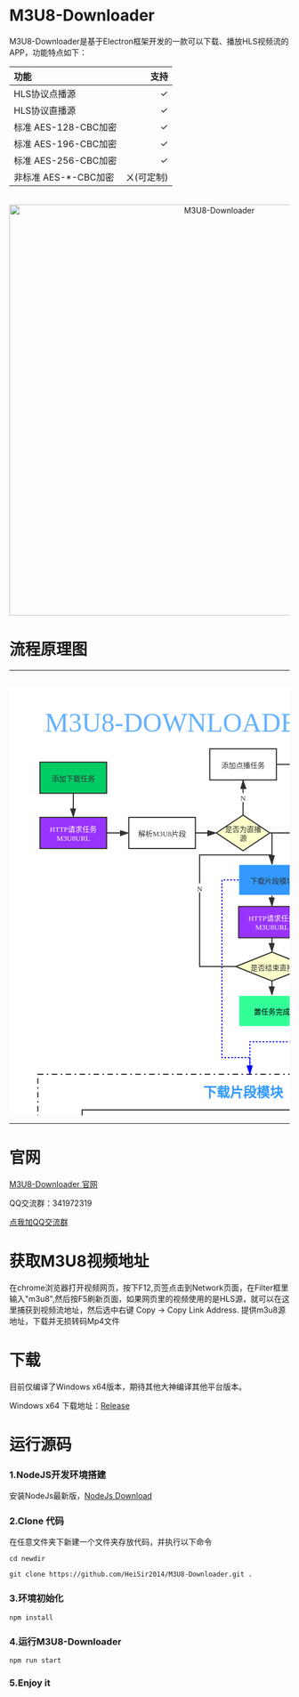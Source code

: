 # M3U8-Downloader
M3U8-Downloader是基于Electron框架开发的一款可以下载、播放HLS视频流的APP，功能特点如下：

| 功能 | 支持 |
| :-- | --: |
| HLS协议点播源 | ✓ |
| HLS协议直播源 | ✓ |
| 标准 AES-128-CBC加密 | ✓ |
| 标准 AES-196-CBC加密 | ✓ |
| 标准 AES-256-CBC加密 | ✓ |
| 非标准 AES-*-CBC加密 | ㄨ(可定制) |


<div align="center">
	<br>
	<img width="739" src="https://github.com/HeiSir2014/M3U8-Downloader/blob/master/resource/HLSDownloadShow-2.gif?raw=true" alt="M3U8-Downloader">
	<br>
</div>

# 流程原理图

---

<div align="center">
	<br>
    <svg id="SvgjsSvg1684" width="944.71875" height="1441.25" xmlns="http://www.w3.org/2000/svg" version="1.1" xmlns:xlink="http://www.w3.org/1999/xlink" xmlns:svgjs="http://svgjs.com/svgjs"><defs id="SvgjsDefs1685"><marker id="SvgjsMarker1699" markerWidth="16" markerHeight="12" refX="16" refY="6" viewBox="0 0 16 12" orient="auto" markerUnits="userSpaceOnUse"><path id="SvgjsPath1700" d="M0,2 L14,6 L0,11 L0,2" fill="#323232" stroke="#323232" stroke-width="2"></path></marker><marker id="SvgjsMarker1711" markerWidth="16" markerHeight="12" refX="16" refY="6" viewBox="0 0 16 12" orient="auto" markerUnits="userSpaceOnUse"><path id="SvgjsPath1712" d="M0,2 L14,6 L0,11 L0,2" fill="#323232" stroke="#323232" stroke-width="2"></path></marker><marker id="SvgjsMarker1745" markerWidth="16" markerHeight="12" refX="16" refY="6" viewBox="0 0 16 12" orient="auto" markerUnits="userSpaceOnUse"><path id="SvgjsPath1746" d="M0,2 L14,6 L0,11 L0,2" fill="#323232" stroke="#323232" stroke-width="2"></path></marker><marker id="SvgjsMarker1755" markerWidth="16" markerHeight="12" refX="16" refY="6" viewBox="0 0 16 12" orient="auto" markerUnits="userSpaceOnUse"><path id="SvgjsPath1756" d="M0,2 L14,6 L0,11 L0,2" fill="#323232" stroke="#323232" stroke-width="2"></path></marker><marker id="SvgjsMarker1767" markerWidth="16" markerHeight="12" refX="16" refY="6" viewBox="0 0 16 12" orient="auto" markerUnits="userSpaceOnUse"><path id="SvgjsPath1768" d="M0,2 L14,6 L0,11 L0,2" fill="#323232" stroke="#323232" stroke-width="2"></path></marker><marker id="SvgjsMarker1779" markerWidth="16" markerHeight="12" refX="16" refY="6" viewBox="0 0 16 12" orient="auto" markerUnits="userSpaceOnUse"><path id="SvgjsPath1780" d="M0,2 L14,6 L0,11 L0,2" fill="#323232" stroke="#323232" stroke-width="2"></path></marker><marker id="SvgjsMarker1789" markerWidth="16" markerHeight="12" refX="16" refY="6" viewBox="0 0 16 12" orient="auto" markerUnits="userSpaceOnUse"><path id="SvgjsPath1790" d="M0,2 L14,6 L0,11 L0,2" fill="#323232" stroke="#323232" stroke-width="2"></path></marker><marker id="SvgjsMarker1793" markerWidth="16" markerHeight="12" refX="16" refY="6" viewBox="0 0 16 12" orient="auto" markerUnits="userSpaceOnUse"><path id="SvgjsPath1794" d="M0,2 L14,6 L0,11 L0,2" fill="#323232" stroke="#323232" stroke-width="2"></path></marker><marker id="SvgjsMarker1797" markerWidth="16" markerHeight="12" refX="16" refY="6" viewBox="0 0 16 12" orient="auto" markerUnits="userSpaceOnUse"><path id="SvgjsPath1798" d="M0,2 L14,6 L0,11 L0,2" fill="#323232" stroke="#323232" stroke-width="2"></path></marker><marker id="SvgjsMarker1805" markerWidth="16" markerHeight="12" refX="16" refY="6" viewBox="0 0 16 12" orient="auto" markerUnits="userSpaceOnUse"><path id="SvgjsPath1806" d="M0,2 L14,6 L0,11 L0,2" fill="#323232" stroke="#323232" stroke-width="2"></path></marker><marker id="SvgjsMarker1821" markerWidth="16" markerHeight="12" refX="16" refY="6" viewBox="0 0 16 12" orient="auto" markerUnits="userSpaceOnUse"><path id="SvgjsPath1822" d="M0,2 L14,6 L0,11 L0,2" fill="#323232" stroke="#323232" stroke-width="2"></path></marker><marker id="SvgjsMarker1825" markerWidth="16" markerHeight="12" refX="16" refY="6" viewBox="0 0 16 12" orient="auto" markerUnits="userSpaceOnUse"><path id="SvgjsPath1826" d="M0,2 L14,6 L0,11 L0,2" fill="#323232" stroke="#323232" stroke-width="2"></path></marker><marker id="SvgjsMarker1835" markerWidth="16" markerHeight="12" refX="16" refY="6" viewBox="0 0 16 12" orient="auto" markerUnits="userSpaceOnUse"><path id="SvgjsPath1836" d="M0,2 L14,6 L0,11 L0,2" fill="#323232" stroke="#323232" stroke-width="2"></path></marker><marker id="SvgjsMarker1839" markerWidth="16" markerHeight="12" refX="16" refY="6" viewBox="0 0 16 12" orient="auto" markerUnits="userSpaceOnUse"><path id="SvgjsPath1840" d="M0,2 L14,6 L0,11 L0,2" fill="#323232" stroke="#323232" stroke-width="2"></path></marker><marker id="SvgjsMarker1843" markerWidth="16" markerHeight="12" refX="16" refY="6" viewBox="0 0 16 12" orient="auto" markerUnits="userSpaceOnUse"><path id="SvgjsPath1844" d="M0,2 L14,6 L0,11 L0,2" fill="#323232" stroke="#323232" stroke-width="2"></path></marker><marker id="SvgjsMarker1853" markerWidth="16" markerHeight="12" refX="16" refY="6" viewBox="0 0 16 12" orient="auto" markerUnits="userSpaceOnUse"><path id="SvgjsPath1854" d="M0,2 L14,6 L0,11 L0,2" fill="#323232" stroke="#323232" stroke-width="2"></path></marker><marker id="SvgjsMarker1867" markerWidth="16" markerHeight="12" refX="16" refY="6" viewBox="0 0 16 12" orient="auto" markerUnits="userSpaceOnUse"><path id="SvgjsPath1868" d="M0,2 L14,6 L0,11 L0,2" fill="#323232" stroke="#323232" stroke-width="2"></path></marker><marker id="SvgjsMarker1883" markerWidth="16" markerHeight="12" refX="16" refY="6" viewBox="0 0 16 12" orient="auto" markerUnits="userSpaceOnUse"><path id="SvgjsPath1884" d="M0,2 L14,6 L0,11 L0,2" fill="#323232" stroke="#323232" stroke-width="2"></path></marker><marker id="SvgjsMarker1893" markerWidth="16" markerHeight="12" refX="16" refY="6" viewBox="0 0 16 12" orient="auto" markerUnits="userSpaceOnUse"><path id="SvgjsPath1894" d="M0,2 L14,6 L0,11 L0,2" fill="#323232" stroke="#323232" stroke-width="2"></path></marker><marker id="SvgjsMarker1903" markerWidth="16" markerHeight="12" refX="16" refY="6" viewBox="0 0 16 12" orient="auto" markerUnits="userSpaceOnUse"><path id="SvgjsPath1904" d="M0,2 L14,6 L0,11 L0,2" fill="#323232" stroke="#323232" stroke-width="2"></path></marker><marker id="SvgjsMarker1911" markerWidth="16" markerHeight="12" refX="16" refY="6" viewBox="0 0 16 12" orient="auto" markerUnits="userSpaceOnUse"><path id="SvgjsPath1912" d="M0,2 L14,6 L0,11 L0,2" fill="#323232" stroke="#323232" stroke-width="2"></path></marker><marker id="SvgjsMarker1921" markerWidth="16" markerHeight="12" refX="16" refY="6" viewBox="0 0 16 12" orient="auto" markerUnits="userSpaceOnUse"><path id="SvgjsPath1922" d="M0,2 L14,6 L0,11 L0,2" fill="#323232" stroke="#323232" stroke-width="2"></path></marker><marker id="SvgjsMarker1931" markerWidth="16" markerHeight="12" refX="16" refY="6" viewBox="0 0 16 12" orient="auto" markerUnits="userSpaceOnUse"><path id="SvgjsPath1932" d="M0,2 L14,6 L0,11 L0,2" fill="#323232" stroke="#323232" stroke-width="2"></path></marker><marker id="SvgjsMarker1941" markerWidth="16" markerHeight="12" refX="16" refY="6" viewBox="0 0 16 12" orient="auto" markerUnits="userSpaceOnUse"><path id="SvgjsPath1942" d="M0,2 L14,6 L0,11 L0,2" fill="#323232" stroke="#323232" stroke-width="2"></path></marker><marker id="SvgjsMarker1951" markerWidth="16" markerHeight="12" refX="16" refY="6" viewBox="0 0 16 12" orient="auto" markerUnits="userSpaceOnUse"><path id="SvgjsPath1952" d="M0,2 L14,6 L0,11 L0,2" fill="#323232" stroke="#323232" stroke-width="2"></path></marker><marker id="SvgjsMarker1959" markerWidth="16" markerHeight="12" refX="16" refY="6" viewBox="0 0 16 12" orient="auto" markerUnits="userSpaceOnUse"><path id="SvgjsPath1960" d="M0,2 L14,6 L0,11 L0,2" fill="#323232" stroke="#323232" stroke-width="2"></path></marker><marker id="SvgjsMarker1973" markerWidth="16" markerHeight="12" refX="16" refY="6" viewBox="0 0 16 12" orient="auto" markerUnits="userSpaceOnUse"><path id="SvgjsPath1974" d="M0,2 L14,6 L0,11 L0,2" fill="#0000ff" stroke="#0000ff" stroke-width="2"></path></marker><marker id="SvgjsMarker1977" markerWidth="16" markerHeight="12" refX="16" refY="6" viewBox="0 0 16 12" orient="auto" markerUnits="userSpaceOnUse"><path id="SvgjsPath1978" d="M0,2 L14,6 L0,11 L0,2" fill="#0000ff" stroke="#0000ff" stroke-width="2"></path></marker><marker id="SvgjsMarker1981" markerWidth="16" markerHeight="12" refX="16" refY="6" viewBox="0 0 16 12" orient="auto" markerUnits="userSpaceOnUse"><path id="SvgjsPath1982" d="M0,2 L14,6 L0,11 L0,2" fill="#323232" stroke="#323232" stroke-width="2"></path></marker><pattern id="SvgjsPattern2013" x="0" y="0" width="140.01684881602887" height="140.01684881602887" patternUnits="userSpaceOnUse"><image id="SvgjsImage2014" xlink:href="https://cdn.processon.com/5ef1b6d96376891e81e175ba?e=1592902889&amp;amp;token=trhI0BY8QfVrIGn9nENop6JAc6l5nZuxhjQ62UfM:l3lMpwDjFCxqiKu6_hpAJrtb7is=" width="140.01684881602887" height="140.01684881602887" preserveAspectRatio="none" crossOrigin="anonymous" x="0" y="0"></image></pattern><marker id="SvgjsMarker2017" markerWidth="16" markerHeight="12" refX="16" refY="6" viewBox="0 0 16 12" orient="auto" markerUnits="userSpaceOnUse"><path id="SvgjsPath2018" d="M0,2 L14,6 L0,11 L0,2" fill="#323232" stroke="#323232" stroke-width="2"></path></marker></defs><rect id="SvgjsRect1686" width="944.71875" height="1441.25" fill="#ffffff"></rect><g id="SvgjsG1687" transform="translate(51.2813638433517,695)"><path id="SvgjsPath1688" d="M 0 0L 762.4517304189436 0L 762.4517304189436 571L 0 571Z" stroke-dasharray="10,6,3,6" stroke="rgba(50,50,50,1)" stroke-width="2" fill="none"></path><g id="SvgjsG1689"><text id="SvgjsText1690" font-family="微软雅黑" text-anchor="middle" font-size="13px" width="0" fill="#323232" font-weight="400" align="middle" anchor="middle" family="微软雅黑" size="13px" weight="400" font-style="" opacity="1" y="275.55" transform="rotate(0)"></text></g></g><g id="SvgjsG1691" transform="translate(55.09375,133.6511839708561)"><path id="SvgjsPath1692" d="M 0 0L 119.81238615664824 0L 119.81238615664824 56.165755919854284L 0 56.165755919854284Z" stroke="rgba(50,50,50,1)" stroke-width="2" fill-opacity="1" fill="#00cc66"></path><g id="SvgjsG1693"><text id="SvgjsText1694" font-family="微软雅黑" text-anchor="middle" font-size="13px" width="78" fill="#323232" font-weight="400" align="middle" anchor="middle" family="微软雅黑" size="13px" weight="400" font-style="" opacity="1" y="18.132877959927143" transform="rotate(0)"><tspan id="SvgjsTspan1695" dy="16" x="60"><tspan id="SvgjsTspan1696" style="text-decoration:;">添加下载任务</tspan></tspan></text></g></g><g id="SvgjsG1697"><path id="SvgjsPath1698" d="M114.99994307832412 189.8169398907104L114.99994307832412 211.38205828779599L114.99994307832412 211.38205828779599L114.99994307832412 232.94717668488153" stroke="#323232" stroke-width="2" fill="none" marker-end="url(#SvgjsMarker1699)"></path></g><g id="SvgjsG1701" transform="translate(55.09375,232.94717668488153)"><path id="SvgjsPath1702" d="M 0 0L 119.81238615664824 0L 119.81238615664824 56.165755919854284L 0 56.165755919854284Z" stroke="rgba(50,50,50,1)" stroke-width="2" fill-opacity="1" fill="#9933ff"></path><g id="SvgjsG1703"><text id="SvgjsText1704" font-family="微软雅黑" text-anchor="middle" font-size="13px" width="85" fill="#ffffff" font-weight="400" align="middle" anchor="middle" family="微软雅黑" size="13px" weight="400" font-style="" opacity="1" y="10.132877959927143" transform="rotate(0)"><tspan id="SvgjsTspan1705" dy="16" x="60"><tspan id="SvgjsTspan1706" style="text-decoration:;">HTTP请求任务</tspan></tspan><tspan id="SvgjsTspan1707" dy="16" x="60"><tspan id="SvgjsTspan1708" style="text-decoration:;">M3U8URL</tspan></tspan></text></g></g><g id="SvgjsG1709"><path id="SvgjsPath1710" d="M174.90613615664813 261.0300546448087L194.81991879174245 261.0300546448087L194.81991879174245 261.0300546448087L214.73370142683683 261.0300546448087" stroke="#323232" stroke-width="2" fill="none" marker-end="url(#SvgjsMarker1711)"></path></g><g id="SvgjsG1713" transform="translate(214.73370142683683,232.94717668488153)"><path id="SvgjsPath1714" d="M 0 0L 119.81238615664824 0L 119.81238615664824 56.165755919854284L 0 56.165755919854284Z" stroke="rgba(50,50,50,1)" stroke-width="2" fill-opacity="1" fill="#ffffff"></path><g id="SvgjsG1715"><text id="SvgjsText1716" font-family="微软雅黑" text-anchor="middle" font-size="13px" width="90" fill="#323232" font-weight="400" align="middle" anchor="middle" family="微软雅黑" size="13px" weight="400" font-style="" opacity="1" y="18.132877959927143" transform="rotate(0)"><tspan id="SvgjsTspan1717" dy="16" x="60"><tspan id="SvgjsTspan1718" style="text-decoration:;">解析M3U8片段</tspan></tspan></text></g></g><g id="SvgjsG1719" transform="translate(519.7540414389803,232.94717668488153)"><path id="SvgjsPath1720" d="M 0 0L 119.81238615664824 0L 119.81238615664824 56.165755919854284L 0 56.165755919854284Z" stroke="rgba(50,50,50,1)" stroke-width="2" fill-opacity="1" fill="#ffffff"></path><g id="SvgjsG1721"><text id="SvgjsText1722" font-family="微软雅黑" text-anchor="middle" font-size="13px" width="66" fill="#323232" font-weight="400" align="middle" anchor="middle" family="微软雅黑" size="13px" weight="400" font-style="" opacity="1" y="18.132877959927143" transform="rotate(0)"><tspan id="SvgjsTspan1723" dy="16" x="60"><tspan id="SvgjsTspan1724" style="text-decoration:;">加入UI列表</tspan></tspan></text></g></g><g id="SvgjsG1725" transform="translate(360.3751707650275,109.6511839708561)"><path id="SvgjsPath1726" d="M 0 0L 119.81238615664824 0L 119.81238615664824 56.165755919854284L 0 56.165755919854284Z" stroke="rgba(50,50,50,1)" stroke-width="2" fill-opacity="1" fill="#ffffff"></path><g id="SvgjsG1727"><text id="SvgjsText1728" font-family="微软雅黑" text-anchor="middle" font-size="13px" width="78" fill="#323232" font-weight="400" align="middle" anchor="middle" family="微软雅黑" size="13px" weight="400" font-style="" opacity="1" y="18.132877959927143" transform="rotate(0)"><tspan id="SvgjsTspan1729" dy="16" x="60"><tspan id="SvgjsTspan1730" style="text-decoration:;">添加点播任务</tspan></tspan></text></g></g><g id="SvgjsG1731" transform="translate(412.28136384335176,317.45264116575595)"><path id="SvgjsPath1732" d="M 0 0L 119.81238615664824 0L 119.81238615664824 56.165755919854284L 0 56.165755919854284Z" stroke="rgba(255,255,255,1)" stroke-width="2" fill-opacity="1" fill="#3399ff"></path><g id="SvgjsG1733"><text id="SvgjsText1734" font-family="微软雅黑" text-anchor="middle" font-size="13px" width="78" fill="#323232" font-weight="400" align="middle" anchor="middle" family="微软雅黑" size="13px" weight="400" font-style="" opacity="1" y="18.132877959927143" transform="rotate(0)"><tspan id="SvgjsTspan1735" dy="16" x="60"><tspan id="SvgjsTspan1736" style="text-decoration:;">下载片段模块</tspan></tspan></text></g></g><g id="SvgjsG1737" transform="translate(80.86788479052814,789)"><path id="SvgjsPath1738" d="M 0 0L 100 0L 100 70L 0 70Z" stroke="rgba(50,50,50,1)" stroke-width="2" fill-opacity="1" fill="#006633"></path><g id="SvgjsG1739"><text id="SvgjsText1740" font-family="微软雅黑" text-anchor="middle" font-size="13px" width="78" fill="#ffffff" font-weight="400" align="middle" anchor="middle" family="微软雅黑" size="13px" weight="400" font-style="" opacity="1" y="25.05" transform="rotate(0)"><tspan id="SvgjsTspan1741" dy="16" x="50"><tspan id="SvgjsTspan1742" style="text-decoration:;">下载一个片段</tspan></tspan></text></g></g><g id="SvgjsG1743"><path id="SvgjsPath1744" d="M480.1875569216759 137.73406193078324L540.0350068306013 137.73406193078324L540.0350068306013 137.73406193078324L599.8824567395269 137.73406193078324" stroke="#323232" stroke-width="2" fill="none" marker-end="url(#SvgjsMarker1745)"></path></g><g id="SvgjsG1747" transform="translate(599.8824567395269,109.6511839708561)"><path id="SvgjsPath1748" d="M 0 0L 119.81238615664824 0L 119.81238615664824 56.165755919854284L 0 56.165755919854284Z" stroke="none" fill-opacity="1" fill="#3399ff"></path><g id="SvgjsG1749"><text id="SvgjsText1750" font-family="微软雅黑" text-anchor="middle" font-size="13px" width="78" fill="#323232" font-weight="400" align="middle" anchor="middle" family="微软雅黑" size="13px" weight="400" font-style="" opacity="1" y="18.132877959927143" transform="rotate(0)"><tspan id="SvgjsTspan1751" dy="16" x="60"><tspan id="SvgjsTspan1752" style="text-decoration:;">下载片段模块</tspan></tspan></text></g></g><g id="SvgjsG1753"><path id="SvgjsPath1754" d="M334.546087583485 261.0300546448087L353.3426874620522 261.0300546448087L353.3426874620522 261.0300546448087L372.1392873406194 261.0300546448087" stroke="#323232" stroke-width="2" fill="none" marker-end="url(#SvgjsMarker1755)"></path></g><g id="SvgjsG1757" transform="translate(372.1392873406194,228.9353369763205)"><path id="SvgjsPath1758" d="M 0 32.094717668488165L 48.14207650273224 0L 96.28415300546447 32.094717668488165L 48.14207650273224 64.18943533697633Z" stroke="rgba(50,50,50,1)" stroke-width="2" fill-opacity="1" fill="#ffffcc"></path><g id="SvgjsG1759"><text id="SvgjsText1760" font-family="微软雅黑" text-anchor="middle" font-size="13px" width="65" fill="#323232" font-weight="400" align="middle" anchor="middle" family="微软雅黑" size="13px" weight="400" font-style="" opacity="1" y="14.465664845173048" transform="rotate(0)"><tspan id="SvgjsTspan1761" dy="16" x="48.5"><tspan id="SvgjsTspan1762" style="text-decoration:;">是否为直播</tspan></tspan><tspan id="SvgjsTspan1763" dy="16" x="48.5"><tspan id="SvgjsTspan1764" style="text-decoration:;">源</tspan></tspan></text></g></g><g id="SvgjsG1765"><path id="SvgjsPath1766" d="M468.4234403460837 261.0300546448087L472.1875569216759 261.0300546448087L472.1875569216759 317.45264116575595" stroke="#323232" stroke-width="2" fill="none" marker-end="url(#SvgjsMarker1767)"></path></g><g id="SvgjsG1769" transform="translate(412.28136384335176,393.3296903460838)"><path id="SvgjsPath1770" d="M 0 0L 119.81238615664824 0L 119.81238615664824 56.165755919854284L 0 56.165755919854284Z" stroke="rgba(50,50,50,1)" stroke-width="2" fill-opacity="1" fill="#9933ff"></path><g id="SvgjsG1771"><text id="SvgjsText1772" font-family="微软雅黑" text-anchor="middle" font-size="13px" width="85" fill="#ffffff" font-weight="400" align="middle" anchor="middle" family="微软雅黑" size="13px" weight="400" font-style="" opacity="1" y="10.132877959927143" transform="rotate(0)"><tspan id="SvgjsTspan1773" dy="16" x="60"><tspan id="SvgjsTspan1774" style="text-decoration:;">HTTP请求任务</tspan></tspan><tspan id="SvgjsTspan1775" dy="16" x="60"><tspan id="SvgjsTspan1776" style="text-decoration:;">M3U8URL</tspan></tspan></text></g></g><g id="SvgjsG1777"><path id="SvgjsPath1778" d="M472.1875569216759 373.61839708561024L472.1875569216759 383.474043715847L472.187556921676 383.474043715847L472.187556921676 393.3296903460838" stroke="#323232" stroke-width="2" fill="none" marker-end="url(#SvgjsMarker1779)"></path></g><g id="SvgjsG1781" transform="translate(407.16342213114774,475.20673952641164)"><path id="SvgjsPath1782" d="M 0 26.044626593806925L 65.02413479052814 0L 130.04826958105627 26.044626593806925L 65.02413479052814 52.08925318761385Z" stroke="rgba(50,50,50,1)" stroke-width="2" fill-opacity="1" fill="#ffffcc"></path><g id="SvgjsG1783"><text id="SvgjsText1784" font-family="微软雅黑" text-anchor="middle" font-size="13px" width="78" fill="#323232" font-weight="400" align="middle" anchor="middle" family="微软雅黑" size="13px" weight="400" font-style="" opacity="1" y="16.355072859744997" transform="rotate(0)"><tspan id="SvgjsTspan1785" dy="16" x="65.5"><tspan id="SvgjsTspan1786" style="text-decoration:;">是否结束直播</tspan></tspan></text></g></g><g id="SvgjsG1787"><path id="SvgjsPath1788" d="M472.187556921676 449.495446265938L472.187556921676 462.3510928961748L472.1875569216759 462.3510928961748L472.1875569216759 475.20673952641164" stroke="#323232" stroke-width="2" fill="none" marker-end="url(#SvgjsMarker1789)"></path></g><g id="SvgjsG1791"><path id="SvgjsPath1792" d="M468.4234403460837 261.0300546448087L494.088740892532 261.0300546448087L494.088740892532 261.0300546448087L519.7540414389803 261.0300546448087" stroke="#323232" stroke-width="2" fill="none" marker-end="url(#SvgjsMarker1793)"></path></g><g id="SvgjsG1795"><path id="SvgjsPath1796" d="M420.2813638433516 228.9353369763205L420.2813638433516 197.37613843351545L420.28136384335176 197.37613843351545L420.28136384335176 165.8169398907104" stroke="#323232" stroke-width="2" fill="none" marker-end="url(#SvgjsMarker1797)"></path><rect id="SvgjsRect1799" width="11" height="16" x="414.78136384335164" y="189.37613843351545" fill="#ffffff"></rect><text id="SvgjsText1800" font-family="微软雅黑" text-anchor="middle" font-size="13px" width="11" fill="#323232" font-weight="400" align="top" anchor="middle" family="微软雅黑" size="13px" weight="400" font-style="" opacity="1" y="187.42613843351546" transform="rotate(0)"><tspan id="SvgjsTspan1801" dy="16" x="420.28136384335164"><tspan id="SvgjsTspan1802" style="text-decoration:;">N</tspan></tspan></text></g><g id="SvgjsG1803"><path id="SvgjsPath1804" d="M472.1875569216759 527.2959927140255L472.1875569216759 540.2017304189435L472.187556921676 540.2017304189435L472.187556921676 553.1074681238615" stroke="#323232" stroke-width="2" fill="none" marker-end="url(#SvgjsMarker1805)"></path></g><g id="SvgjsG1807" transform="translate(412.28136384335176,553.1074681238615)"><path id="SvgjsPath1808" d="M 0 0L 119.81238615664824 0L 119.81238615664824 56.165755919854284L 0 56.165755919854284Z" stroke="rgba(255,255,255,1)" stroke-width="2" fill-opacity="1" fill="#33ff99"></path><g id="SvgjsG1809"><text id="SvgjsText1810" font-family="微软雅黑" text-anchor="middle" font-size="13px" width="65" fill="#000000" font-weight="400" align="middle" anchor="middle" family="微软雅黑" size="13px" weight="400" font-style="" opacity="1" y="18.132877959927143" transform="rotate(0)"><tspan id="SvgjsTspan1811" dy="16" x="60"><tspan id="SvgjsTspan1812" style="text-decoration:;">置任务完成</tspan></tspan></text></g></g><g id="SvgjsG1813" transform="translate(693.920708105647,232.94717668488153)"><path id="SvgjsPath1814" d="M 0 0L 119.81238615664824 0L 119.81238615664824 56.165755919854284L 0 56.165755919854284Z" stroke="rgba(50,50,50,1)" stroke-width="2" fill-opacity="1" fill="#ffffff"></path><g id="SvgjsG1815"><text id="SvgjsText1816" font-family="微软雅黑" text-anchor="middle" font-size="13px" width="91" fill="#323232" font-weight="400" align="middle" anchor="middle" family="微软雅黑" size="13px" weight="400" font-style="" opacity="1" y="18.132877959927143" transform="rotate(0)"><tspan id="SvgjsTspan1817" dy="16" x="60"><tspan id="SvgjsTspan1818" style="text-decoration:;">等片段下载完成</tspan></tspan></text></g></g><g id="SvgjsG1819"><path id="SvgjsPath1820" d="M639.5664275956286 261.0300546448087L666.7435678506379 261.0300546448087L666.7435678506379 261.0300546448087L693.920708105647 261.0300546448087" stroke="#323232" stroke-width="2" fill="none" marker-end="url(#SvgjsMarker1821)"></path></g><g id="SvgjsG1823"><path id="SvgjsPath1824" d="M813.7330942622954 261.0300546448087L860.6392873406194 261.0300546448087L860.6392873406194 337.1639344262295" stroke="#323232" stroke-width="2" fill="none" marker-end="url(#SvgjsMarker1825)"></path></g><g id="SvgjsG1827" transform="translate(800.7330942622953,337.1639344262295)"><path id="SvgjsPath1828" d="M 0 0L 119.81238615664824 0L 119.81238615664824 56.165755919854284L 0 56.165755919854284Z" stroke="rgba(255,255,255,1)" stroke-width="2" fill-opacity="1" fill="#33ff99"></path><g id="SvgjsG1829"><text id="SvgjsText1830" font-family="微软雅黑" text-anchor="middle" font-size="13px" width="52" fill="#000000" font-weight="400" align="middle" anchor="middle" family="微软雅黑" size="13px" weight="400" font-style="" opacity="1" y="18.132877959927143" transform="rotate(0)"><tspan id="SvgjsTspan1831" dy="16" x="60"><tspan id="SvgjsTspan1832" style="text-decoration:;">播放视频</tspan></tspan></text></g></g><g id="SvgjsG1833"><path id="SvgjsPath1834" d="M532.09375 581.1903460837887L753.8269011839712 581.1903460837887L753.8269011839712 289.1129326047358" stroke="#323232" stroke-width="2" fill="none" marker-end="url(#SvgjsMarker1835)"></path></g><g id="SvgjsG1837"><path id="SvgjsPath1838" d="M719.6948428961751 137.73406193078324L753.8269011839712 137.73406193078324L753.8269011839712 232.94717668488153" stroke="#323232" stroke-width="2" fill="none" marker-end="url(#SvgjsMarker1839)"></path></g><g id="SvgjsG1841"><path id="SvgjsPath1842" d="M180.86788479052814 824L218.86788479052814 824L218.86788479052814 824L256.86788479052814 824" stroke="#323232" stroke-width="2" fill="none" marker-end="url(#SvgjsMarker1843)"></path></g><g id="SvgjsG1845" transform="translate(256.86788479052814,784)"><path id="SvgjsPath1846" d="M 0 40L 60 0L 120 40L 60 80Z" stroke="rgba(50,50,50,1)" stroke-width="2" fill-opacity="1" fill="#ffffcc"></path><g id="SvgjsG1847"><text id="SvgjsText1848" font-family="微软雅黑" text-anchor="middle" font-size="13px" width="91" fill="#323232" font-weight="400" align="middle" anchor="middle" family="微软雅黑" size="13px" weight="400" font-style="" opacity="1" y="30.45" transform="rotate(0)"><tspan id="SvgjsTspan1849" dy="16" x="60"><tspan id="SvgjsTspan1850" style="text-decoration:;">是否为加密视频</tspan></tspan></text></g></g><g id="SvgjsG1851"><path id="SvgjsPath1852" d="M316.86788479052814 864L316.86788479052814 890.5L316.86788479052814 890.5L316.86788479052814 917" stroke="#323232" stroke-width="2" fill="none" marker-end="url(#SvgjsMarker1853)"></path><rect id="SvgjsRect1855" width="11" height="16" x="311.36788479052814" y="882.5" fill="#ffffff"></rect><text id="SvgjsText1856" font-family="微软雅黑" text-anchor="middle" font-size="13px" width="11" fill="#323232" font-weight="400" align="top" anchor="middle" family="微软雅黑" size="13px" weight="400" font-style="" opacity="1" y="880.55" transform="rotate(0)"><tspan id="SvgjsTspan1857" dy="16" x="316.86788479052814"><tspan id="SvgjsTspan1858" style="text-decoration:;">N</tspan></tspan></text></g><g id="SvgjsG1859" transform="translate(266.86788479052814,917)"><path id="SvgjsPath1860" d="M 0 0L 100 0L 100 70L 0 70Z" stroke="rgba(50,50,50,1)" stroke-width="2" fill-opacity="1" fill="#9933ff"></path><g id="SvgjsG1861"><text id="SvgjsText1862" font-family="微软雅黑" text-anchor="middle" font-size="13px" width="54" fill="#ffffff" font-weight="400" align="middle" anchor="middle" family="微软雅黑" size="13px" weight="400" font-style="" opacity="1" y="25.05" transform="rotate(0)"><tspan id="SvgjsTspan1863" dy="16" x="50"><tspan id="SvgjsTspan1864" style="text-decoration:;">下载TS流</tspan></tspan></text></g></g><g id="SvgjsG1865"><path id="SvgjsPath1866" d="M376.86788479052814 824L410.86788479052814 824L410.86788479052814 824L444.86788479052814 824" stroke="#323232" stroke-width="2" fill="none" marker-end="url(#SvgjsMarker1867)"></path><rect id="SvgjsRect1869" width="8" height="16" x="406.86788479052814" y="816" fill="#ffffff"></rect><text id="SvgjsText1870" font-family="微软雅黑" text-anchor="middle" font-size="13px" width="8" fill="#323232" font-weight="400" align="top" anchor="middle" family="微软雅黑" size="13px" weight="400" font-style="" opacity="1" y="814.05" transform="rotate(0)"><tspan id="SvgjsTspan1871" dy="16" x="410.86788479052814"><tspan id="SvgjsTspan1872" style="text-decoration:;">Y</tspan></tspan></text></g><g id="SvgjsG1873" transform="translate(445.5281762295084,789)"><path id="SvgjsPath1874" d="M 0 0L 100 0L 100 70L 0 70Z" stroke="rgba(50,50,50,1)" stroke-width="2" fill-opacity="1" fill="#ffffff"></path><g id="SvgjsG1875"><text id="SvgjsText1876" font-family="微软雅黑" text-anchor="middle" font-size="13px" width="75" fill="#323232" font-weight="400" align="middle" anchor="middle" family="微软雅黑" size="13px" weight="400" font-style="" opacity="1" y="17.05" transform="rotate(0)"><tspan id="SvgjsTspan1877" dy="16" x="50"><tspan id="SvgjsTspan1878" style="text-decoration:;">请求AESKEY</tspan></tspan><tspan id="SvgjsTspan1879" dy="16" x="50"><tspan id="SvgjsTspan1880" style="text-decoration:;">缓存KEY文件</tspan></tspan></text></g></g><g id="SvgjsG1881"><path id="SvgjsPath1882" d="M545.5281762295084 824L582.1980305100183 824L582.1980305100183 824L618.8678847905281 824" stroke="#323232" stroke-width="2" fill="none" marker-end="url(#SvgjsMarker1883)"></path></g><g id="SvgjsG1885" transform="translate(619.6948428961751,789)"><path id="SvgjsPath1886" d="M 0 0L 100 0L 100 70L 0 70Z" stroke="rgba(50,50,50,1)" stroke-width="2" fill-opacity="1" fill="#9933ff"></path><g id="SvgjsG1887"><text id="SvgjsText1888" font-family="微软雅黑" text-anchor="middle" font-size="13px" width="54" fill="#ffffff" font-weight="400" align="middle" anchor="middle" family="微软雅黑" size="13px" weight="400" font-style="" opacity="1" y="25.05" transform="rotate(0)"><tspan id="SvgjsTspan1889" dy="16" x="50"><tspan id="SvgjsTspan1890" style="text-decoration:;">下载TS流</tspan></tspan></text></g></g><g id="SvgjsG1891"><path id="SvgjsPath1892" d="M316.86788479052814 987L316.86788479052814 1015.5L316.86788479052814 1015.5L316.86788479052814 1044" stroke="#323232" stroke-width="2" fill="none" marker-end="url(#SvgjsMarker1893)"></path></g><g id="SvgjsG1895" transform="translate(256.86788479052814,1044)"><path id="SvgjsPath1896" d="M 0 40L 60 0L 120 40L 60 80Z" stroke="rgba(50,50,50,1)" stroke-width="2" fill-opacity="1" fill="#ffffcc"></path><g id="SvgjsG1897"><text id="SvgjsText1898" font-family="微软雅黑" text-anchor="middle" font-size="13px" width="78" fill="#323232" font-weight="400" align="middle" anchor="middle" family="微软雅黑" size="13px" weight="400" font-style="" opacity="1" y="30.45" transform="rotate(0)"><tspan id="SvgjsTspan1899" dy="16" x="60"><tspan id="SvgjsTspan1900" style="text-decoration:;">是否下载成功</tspan></tspan></text></g></g><g id="SvgjsG1901"><path id="SvgjsPath1902" d="M256.86788479052814 1084L130.86788479052814 1084L130.86788479052814 859" stroke="#323232" stroke-width="2" fill="none" marker-end="url(#SvgjsMarker1903)"></path><rect id="SvgjsRect1905" width="11" height="16" x="125.36788479052814" y="1026.5" fill="#ffffff"></rect><text id="SvgjsText1906" font-family="微软雅黑" text-anchor="middle" font-size="13px" width="11" fill="#323232" font-weight="400" align="top" anchor="middle" family="微软雅黑" size="13px" weight="400" font-style="" opacity="1" y="1024.55" transform="rotate(0)"><tspan id="SvgjsTspan1907" dy="16" x="130.86788479052814"><tspan id="SvgjsTspan1908" style="text-decoration:;">N</tspan></tspan></text></g><g id="SvgjsG1909"><path id="SvgjsPath1910" d="M669.6948428961751 859L669.6948428961751 888L669.6948428961751 888L669.6948428961751 917" stroke="#323232" stroke-width="2" fill="none" marker-end="url(#SvgjsMarker1911)"></path></g><g id="SvgjsG1913" transform="translate(609.6948428961751,917)"><path id="SvgjsPath1914" d="M 0 40L 60 0L 120 40L 60 80Z" stroke="rgba(50,50,50,1)" stroke-width="2" fill-opacity="1" fill="#ffffcc"></path><g id="SvgjsG1915"><text id="SvgjsText1916" font-family="微软雅黑" text-anchor="middle" font-size="13px" width="78" fill="#323232" font-weight="400" align="middle" anchor="middle" family="微软雅黑" size="13px" weight="400" font-style="" opacity="1" y="30.45" transform="rotate(0)"><tspan id="SvgjsTspan1917" dy="16" x="60"><tspan id="SvgjsTspan1918" style="text-decoration:;">是否下载成功</tspan></tspan></text></g></g><g id="SvgjsG1919"><path id="SvgjsPath1920" d="M669.6948428961751 997L669.6948428961751 1020.5L669.6948428961751 1020.5L669.6948428961751 1044" stroke="#323232" stroke-width="2" fill="none" marker-end="url(#SvgjsMarker1921)"></path></g><g id="SvgjsG1923" transform="translate(619.6948428961751,1044)"><path id="SvgjsPath1924" d="M 0 0L 100 0L 100 70L 0 70Z" stroke="rgba(50,50,50,1)" stroke-width="2" fill-opacity="1" fill="#ffffff"></path><g id="SvgjsG1925"><text id="SvgjsText1926" font-family="微软雅黑" text-anchor="middle" font-size="13px" width="50" fill="#323232" font-weight="400" align="middle" anchor="middle" family="微软雅黑" size="13px" weight="400" font-style="" opacity="1" y="25.05" transform="rotate(0)"><tspan id="SvgjsTspan1927" dy="16" x="50"><tspan id="SvgjsTspan1928" style="text-decoration:;">AES解密</tspan></tspan></text></g></g><g id="SvgjsG1929"><path id="SvgjsPath1930" d="M669.6948428961751 1114L669.6948428961751 1209L557.9616917122039 1209" stroke="#323232" stroke-width="2" fill="none" marker-end="url(#SvgjsMarker1931)"></path></g><g id="SvgjsG1933" transform="translate(437.961691712204,1169)"><path id="SvgjsPath1934" d="M 0 40L 60 0L 120 40L 60 80Z" stroke="rgba(50,50,50,1)" stroke-width="2" fill-opacity="1" fill="#ffffcc"></path><g id="SvgjsG1935"><text id="SvgjsText1936" font-family="微软雅黑" text-anchor="middle" font-size="13px" width="78" fill="#323232" font-weight="400" align="middle" anchor="middle" family="微软雅黑" size="13px" weight="400" font-style="" opacity="1" y="30.45" transform="rotate(0)"><tspan id="SvgjsTspan1937" dy="16" x="60"><tspan id="SvgjsTspan1938" style="text-decoration:;">是否解密成功</tspan></tspan></text></g></g><g id="SvgjsG1939"><path id="SvgjsPath1940" d="M437.961691712204 1209L402.4147882513661 1209L402.4147882513661 1209L366.86788479052814 1209" stroke="#323232" stroke-width="2" fill="none" marker-end="url(#SvgjsMarker1941)"></path></g><g id="SvgjsG1943" transform="translate(266.86788479052814,1174)"><path id="SvgjsPath1944" d="M 0 0L 100 0L 100 70L 0 70Z" stroke="rgba(255,255,255,1)" stroke-width="2" fill-opacity="1" fill="#33ff99"></path><g id="SvgjsG1945"><text id="SvgjsText1946" font-family="微软雅黑" text-anchor="middle" font-size="13px" width="65" fill="#000000" font-weight="400" align="middle" anchor="middle" family="微软雅黑" size="13px" weight="400" font-style="" opacity="1" y="25.05" transform="rotate(0)"><tspan id="SvgjsTspan1947" dy="16" x="50"><tspan id="SvgjsTspan1948" style="text-decoration:;">成功，落盘</tspan></tspan></text></g></g><g id="SvgjsG1949"><path id="SvgjsPath1950" d="M316.86788479052814 1124L316.86788479052814 1149L316.86788479052814 1149L316.86788479052814 1174" stroke="#323232" stroke-width="2" fill="none" marker-end="url(#SvgjsMarker1951)"></path><rect id="SvgjsRect1953" width="8" height="16" x="312.86788479052814" y="1141" fill="#ffffff"></rect><text id="SvgjsText1954" font-family="微软雅黑" text-anchor="middle" font-size="13px" width="8" fill="#323232" font-weight="400" align="top" anchor="middle" family="微软雅黑" size="13px" weight="400" font-style="" opacity="1" y="1139.05" transform="rotate(0)"><tspan id="SvgjsTspan1955" dy="16" x="316.86788479052814"><tspan id="SvgjsTspan1956" style="text-decoration:;">Y</tspan></tspan></text></g><g id="SvgjsG1957"><path id="SvgjsPath1958" d="M729.6948428961751 957L759.6948428961751 957L759.6948428961751 759L130.86788479052814 759L130.86788479052814 789" stroke="#323232" stroke-width="2" fill="none" marker-end="url(#SvgjsMarker1959)"></path><rect id="SvgjsRect1961" width="11" height="16" x="538.7813638433516" y="751" fill="#ffffff"></rect><text id="SvgjsText1962" font-family="微软雅黑" text-anchor="middle" font-size="13px" width="11" fill="#323232" font-weight="400" align="top" anchor="middle" family="微软雅黑" size="13px" weight="400" font-style="" opacity="1" y="749.05" transform="rotate(0)"><tspan id="SvgjsTspan1963" dy="16" x="544.2813638433516"><tspan id="SvgjsTspan1964" style="text-decoration:;">N</tspan></tspan></text></g><g id="SvgjsG1965" transform="translate(323.87517076502746,703)"><path id="SvgjsPath1966" d="M 0 0L 192.81238615664836 0L 192.81238615664836 43L 0 43Z" stroke="none" fill="none"></path><g id="SvgjsG1967"><text id="SvgjsText1968" font-family="微软雅黑" text-anchor="middle" font-size="24px" width="144" fill="#3399ff" font-weight="700" align="middle" anchor="middle" family="微软雅黑" size="24px" weight="700" font-style="" opacity="1" y="2.9000000000000004" transform="rotate(0)"><tspan id="SvgjsTspan1969" dy="30" x="96.5"><tspan id="SvgjsTspan1970" style="text-decoration:;">下载片段模块</tspan></tspan></text></g></g><g id="SvgjsG1971"><path id="SvgjsPath1972" d="M412.28136384335176 345.5355191256831L382.28136384335176 345.5355191256831L382.28136384335176 665L432.5072290528235 665L432.5072290528235 695" stroke-dasharray="3,3" stroke="#0000ff" stroke-width="2" fill="none" marker-end="url(#SvgjsMarker1973)"></path></g><g id="SvgjsG1975"><path id="SvgjsPath1976" d="M659.788649817851 165.8169398907104L659.788649817851 636.4084699453551L432.5072290528235 636.4084699453551L432.5072290528235 695" stroke-dasharray="3,3" stroke="#0000ff" stroke-width="2" fill="none" marker-end="url(#SvgjsMarker1977)"></path></g><g id="SvgjsG1979"><path id="SvgjsPath1980" d="M497.961691712204 1169L497.961691712204 1141.5L497.961691712204 1141.5L497.961691712204 1114" stroke="#323232" stroke-width="2" fill="none" marker-end="url(#SvgjsMarker1981)"></path><rect id="SvgjsRect1983" width="11" height="16" x="492.461691712204" y="1133.5" fill="#ffffff"></rect><text id="SvgjsText1984" font-family="微软雅黑" text-anchor="middle" font-size="13px" width="11" fill="#323232" font-weight="400" align="top" anchor="middle" family="微软雅黑" size="13px" weight="400" font-style="" opacity="1" y="1131.55" transform="rotate(0)"><tspan id="SvgjsTspan1985" dy="16" x="497.961691712204"><tspan id="SvgjsTspan1986" style="text-decoration:;">N</tspan></tspan></text></g><g id="SvgjsG1987" transform="translate(447.961691712204,1044)"><path id="SvgjsPath1988" d="M 0 0L 100 0L 100 70L 0 70Z" stroke="rgba(50,50,50,1)" stroke-width="2" fill-opacity="1" fill="#990000"></path><g id="SvgjsG1989"><text id="SvgjsText1990" font-family="微软雅黑" text-anchor="middle" font-size="13px" width="78" fill="#ffffff" font-weight="400" align="middle" anchor="middle" family="微软雅黑" size="13px" weight="400" font-style="" opacity="1" y="17.05" transform="rotate(0)"><tspan id="SvgjsTspan1991" dy="16" x="50"><tspan id="SvgjsTspan1992" style="text-decoration:;">通知用户，视</tspan></tspan><tspan id="SvgjsTspan1993" dy="16" x="50"><tspan id="SvgjsTspan1994" style="text-decoration:;">频源不支持</tspan></tspan></text></g></g><g id="SvgjsG1995" transform="translate(25.007229052823504,25)"><path id="SvgjsPath1996" d="M 0 0L 815 0L 815 63L 0 63Z" stroke="none" fill="none"></path><g id="SvgjsG1997"><text id="SvgjsText1998" font-family="微软雅黑" text-anchor="middle" font-size="48px" width="769" fill="#66b2ff" font-weight="400" align="middle" anchor="middle" family="微软雅黑" size="48px" weight="400" font-style="" opacity="1" y="-5.699999999999999" transform="rotate(0)"><tspan id="SvgjsTspan1999" dy="60" x="407.5"><tspan id="SvgjsTspan2000" style="text-decoration:;">M3U8-DOWNLOADER 流程原理图</tspan></tspan></text></g></g><g id="SvgjsG2001" transform="translate(182.3246243169399,1309)"><path id="SvgjsPath2002" d="M 0 0L 500.3652094717672 0L 500.3652094717672 70L 0 70Z" stroke="none" fill="none"></path><g id="SvgjsG2003"><text id="SvgjsText2004" font-family="微软雅黑" text-anchor="middle" font-size="13px" width="334" fill="#007fff" font-weight="700" align="middle" anchor="middle" family="微软雅黑" size="13px" weight="700" font-style="" opacity="1" y="9.05" transform="rotate(0)"><tspan id="SvgjsTspan2005" dy="16" x="250.5"><tspan id="SvgjsTspan2006" style="text-decoration:;">By HeiSir QQ:1586462</tspan></tspan><tspan id="SvgjsTspan2007" dy="16" x="250.5"><tspan id="SvgjsTspan2008" style="text-decoration:;"> </tspan></tspan><tspan id="SvgjsTspan2009" dy="16" x="250.5"><tspan id="SvgjsTspan2010" style="text-decoration:;">https://github.com/HeiSir2014/M3U8-Downloader</tspan></tspan></text></g></g><g id="SvgjsG2011" transform="translate(678.0769011839711,1276.25)"><path id="SvgjsPath2012" d="M 0 0L 140.01684881602887 0L 140.01684881602887 140.01684881602887L 0 140.01684881602887Z" stroke="none" fill="url(#SvgjsPattern2013)"></path></g><g id="SvgjsG2015"><path id="SvgjsPath2016" d="M407.16342213114774 501.25136612021856L342.16342213114774 501.25136612021856L342.16342213114774 300.45264116575595L472.1875569216759 300.45264116575595L472.1875569216759 317.45264116575595" stroke="#323232" stroke-width="2" fill="none" marker-end="url(#SvgjsMarker2017)"></path><rect id="SvgjsRect2019" width="11" height="16" x="336.66342213114774" y="351.83993624772324" fill="#ffffff"></rect><text id="SvgjsText2020" font-family="微软雅黑" text-anchor="middle" font-size="13px" width="11" fill="#323232" font-weight="400" align="top" anchor="middle" family="微软雅黑" size="13px" weight="400" font-style="" opacity="1" y="349.88993624772326" transform="rotate(0)"><tspan id="SvgjsTspan2021" dy="16" x="342.16342213114774"><tspan id="SvgjsTspan2022" style="text-decoration:;">N</tspan></tspan></text></g></svg>
	<br>
</div>

---

# 官网
[M3U8-Downloader 官网](https://tools.heisir.cn/HLSDownload)

QQ交流群：341972319

[点我加QQ交流群](https://jq.qq.com/?_wv=1027&k=nhFrZBS0)

# 获取M3U8视频地址

在chrome浏览器打开视频网页，按下F12,页签点击到Network页面，在Filter框里输入"m3u8",然后按F5刷新页面，如果网页里的视频使用的是HLS源，就可以在这里捕获到视频流地址，然后选中右键 Copy -> Copy Link Address.
提供m3u8源地址，下载并无损转码Mp4文件

# 下载

目前仅编译了Windows x64版本，期待其他大神编译其他平台版本。

Windows x64 下载地址：[Release](https://github.com/HeiSir2014/M3U8-Downloader/releases)

# 运行源码
### 1.NodeJS开发环境搭建

安装NodeJs最新版，[NodeJs Download](http://nodejs.cn/download/)

### 2.Clone 代码

在任意文件夹下新建一个文件夹存放代码，并执行以下命令
```
cd newdir

git clone https://github.com/HeiSir2014/M3U8-Downloader.git .
```

### 3.环境初始化

```
npm install
```

### 4.运行M3U8-Downloader

```
npm run start
```

### 5.Enjoy it
